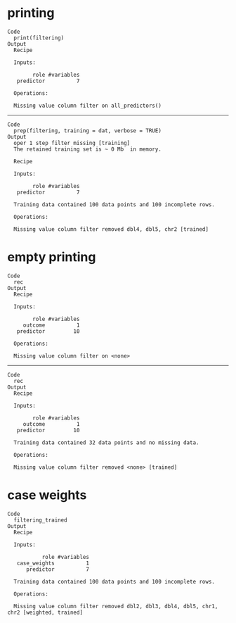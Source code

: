 # printing

    Code
      print(filtering)
    Output
      Recipe
      
      Inputs:
      
            role #variables
       predictor          7
      
      Operations:
      
      Missing value column filter on all_predictors()

---

    Code
      prep(filtering, training = dat, verbose = TRUE)
    Output
      oper 1 step filter missing [training] 
      The retained training set is ~ 0 Mb  in memory.
      
      Recipe
      
      Inputs:
      
            role #variables
       predictor          7
      
      Training data contained 100 data points and 100 incomplete rows. 
      
      Operations:
      
      Missing value column filter removed dbl4, dbl5, chr2 [trained]

# empty printing

    Code
      rec
    Output
      Recipe
      
      Inputs:
      
            role #variables
         outcome          1
       predictor         10
      
      Operations:
      
      Missing value column filter on <none>

---

    Code
      rec
    Output
      Recipe
      
      Inputs:
      
            role #variables
         outcome          1
       predictor         10
      
      Training data contained 32 data points and no missing data.
      
      Operations:
      
      Missing value column filter removed <none> [trained]

# case weights

    Code
      filtering_trained
    Output
      Recipe
      
      Inputs:
      
               role #variables
       case_weights          1
          predictor          7
      
      Training data contained 100 data points and 100 incomplete rows. 
      
      Operations:
      
      Missing value column filter removed dbl2, dbl3, dbl4, dbl5, chr1, chr2 [weighted, trained]

